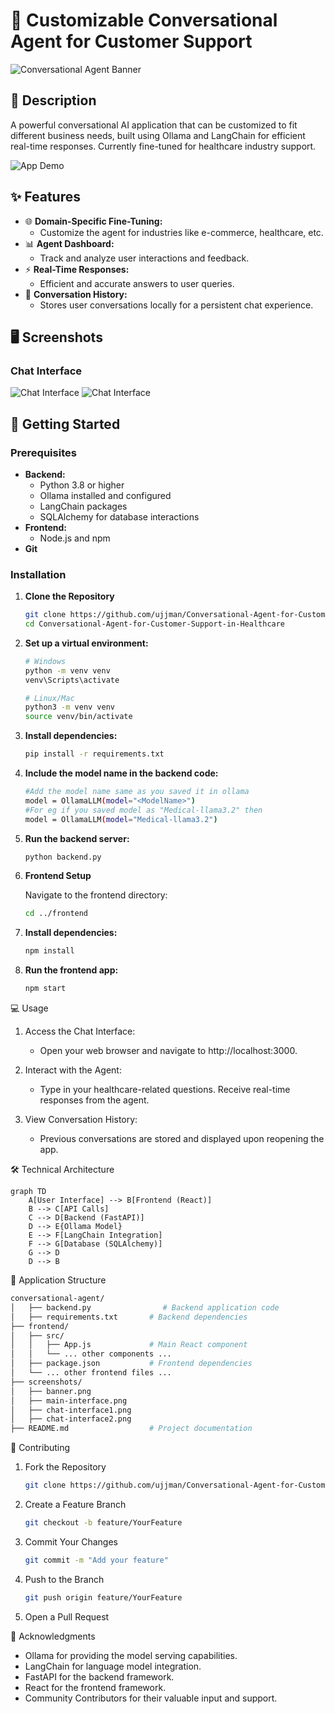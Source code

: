 # 💬 Customizable Conversational Agent for Customer Support

![Conversational Agent Banner](screenshots/banner.png)

## 📝 Description

A powerful conversational AI application that can be customized to fit different business needs, built using Ollama and LangChain for efficient real-time responses. Currently fine-tuned for healthcare industry support.

![App Demo](screenshots/main-interface.png)

## ✨ Features

- 🌐 **Domain-Specific Fine-Tuning:**
  - Customize the agent for industries like e-commerce, healthcare, etc.
- 📊 **Agent Dashboard:**
  - Track and analyze user interactions and feedback.
- ⚡ **Real-Time Responses:**
  - Efficient and accurate answers to user queries.
- 💾 **Conversation History:**
  - Stores user conversations locally for a persistent chat experience.

## 🖥️ Screenshots

### Chat Interface

![Chat Interface](screenshots/chat-interface1.png)
![Chat Interface](screenshots/chat-interface2.png)
<!-- Add screenshot of the chat interface -->


## 🚀 Getting Started

### Prerequisites

- **Backend:**
  - Python 3.8 or higher
  - Ollama installed and configured
  - LangChain packages
  - SQLAlchemy for database interactions
- **Frontend:**
  - Node.js and npm
- **Git**

### Installation

1. **Clone the Repository**

   ```bash
   git clone https://github.com/ujjman/Conversational-Agent-for-Customer-Support-in-Healthcare
   cd Conversational-Agent-for-Customer-Support-in-Healthcare

2. **Set up a virtual environment:**

    ```bash
    # Windows
    python -m venv venv
    venv\Scripts\activate

    # Linux/Mac
    python3 -m venv venv
    source venv/bin/activate
    ```
3. **Install dependencies:**

    ```bash
    pip install -r requirements.txt
    ```
4. **Include the model name in the backend code:**

    ```bash
    #Add the model name same as you saved it in ollama
    model = OllamaLLM(model="<ModelName>")
    #For eg if you saved model as "Medical-llama3.2" then
    model = OllamaLLM(model="Medical-llama3.2")
    ```

4. **Run the backend server:**

    ```bash
    python backend.py
    ```

5. **Frontend Setup**

    Navigate to the frontend directory:

    ```bash
    cd ../frontend
    ```

6. **Install dependencies:**

    ```bash
    npm install
    ```

7. **Run the frontend app:**

    ```bash
    npm start
    ```

    
💻 Usage
1. Access the Chat Interface:

    - Open your web browser and navigate to http://localhost:3000.

2. Interact with the Agent:

   - Type in your healthcare-related questions.
Receive real-time responses from the agent.

3. View Conversation History:

    - Previous conversations are stored and displayed upon reopening the app.


🛠️ Technical Architecture
```mermaid
graph TD
    A[User Interface] --> B[Frontend (React)]
    B --> C[API Calls]
    C --> D[Backend (FastAPI)]
    D --> E{Ollama Model}
    E --> F[LangChain Integration]
    F --> G[Database (SQLAlchemy)]
    G --> D
    D --> B
```

📁 Application Structure
```bash
conversational-agent/
│   ├── backend.py                # Backend application code
│   ├── requirements.txt       # Backend dependencies
├── frontend/
│   ├── src/
│   │   ├── App.js             # Main React component
│   │   └── ... other components ...
│   ├── package.json           # Frontend dependencies
│   └── ... other frontend files ...
├── screenshots/
│   ├── banner.png
│   ├── main-interface.png
│   ├── chat-interface1.png
│   ├── chat-interface2.png
├── README.md                  # Project documentation
```

🤝 Contributing
1. Fork the Repository

    ```bash
    git clone https://github.com/ujjman/Conversational-Agent-for-Customer-Support-in-Healthcare
    ```

2. Create a Feature Branch

    ```bash
    git checkout -b feature/YourFeature
    ```

3. Commit Your Changes

    ```bash
    git commit -m "Add your feature"
    ```

4. Push to the Branch

    ```bash
    git push origin feature/YourFeature
    ```

5. Open a Pull Request

🙏 Acknowledgments
- Ollama for providing the model serving capabilities.
- LangChain for language model integration.
- FastAPI for the backend framework.
- React for the frontend framework.
- Community Contributors for their valuable input and support.